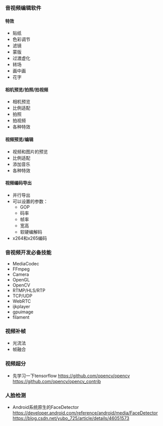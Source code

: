 ### 音视频编辑软件
#### 特效
- 贴纸
- 色彩调节
- 滤镜
- 蒙版
- 过渡虚化
- 转场
- 画中画
- 花字

#### 相机预览/拍照/拍视频
- 相机预览
- 比例适配
- 拍照
- 拍视频
- 各种特效

#### 视频预览/编辑
- 视频和图片的预览
- 比例适配
- 添加音乐
- 各种特效

#### 视频编码导出
- 并行导出
- 可以设置的参数：
  - GOP
  - 码率
  - 帧率
  - 宽高
  - 软硬编解码
- x264和x265编码

### 音视频开发必备技能
- MediaCodec
- FFmpeg
- Camera
- OpenGL
- OpenCV
- RTMP/HLS/RTP
- TCP/UDP
- WebRTC
- ijkplayer
- gpuimage
- filament

### 视频补帧
- 光流法
- 帧融合

### 视频超分
- 先学习一下tensorflow
  https://github.com/opencv/opencv
  https://github.com/opencv/opencv_contrib
  

### 人脸检测
- Android系统原生的FaceDetector
  https://developer.android.com/reference/android/media/FaceDetector
  https://blog.csdn.net/yubo_725/article/details/46051573
  


